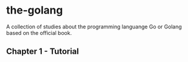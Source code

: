# the-golang
A collection of studies about the programming languange Go or Golang based on the official book.

## Chapter 1 - Tutorial
